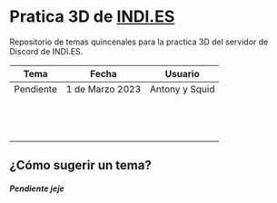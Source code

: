 # Pratica 3D de [INDI.ES](https://indi-es.com/discord)
Repositorio de temas quincenales para la practica 3D del servidor de Discord de INDI.ES. 

|Tema 	|Fecha   	|Usuario   	|
|---	|---	|---	|
|Pendiente   	|1 de Marzo 2023   	|Antony y Squid   	|
|   	|   	|   	|
|   	|   	|   	|
|   	|   	|   	|
|   	|   	|   	|
|   	|   	|   	|
|   	|   	|   	|
|   	|   	|   	|
|   	|   	|   	|
|   	|   	|   	|
|   	|   	|   	|
|   	|   	|   	|
|   	|   	|   	|
|   	|   	|   	|


## ¿Cómo sugerir un tema?
##### Pendiente jeje
